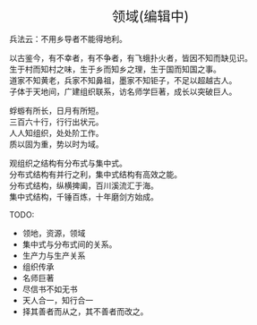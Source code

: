 <center><font size=5>领域(编辑中)</font></center>

兵法云：不用乡导者不能得地利。<br/>

以古鉴今，有不幸者，有不争者，有飞蛾扑火者，皆因不知而缺见识。<br/>
生于村而知村之味，生于乡而知乡之理，生于国而知国之事。<br/>
道家不知黄老，兵家不知鼻祖，墨家不知钜子，不足以超越古人。<br/>
子体于天地间，广建组织联系，访名师学巨著，成长以突破巨人。<br/>

蜉蝣有所长，日月有所短。<br/>
三百六十行，行行出状元。<br/>
人人知组织，处处阶工作。<br/>
质以固为重，势以时为域。<br/>

观组织之结构有分布式与集中式。<br/>
分布式结构有并行之利，集中式结构有高效之能。<br/>
分布式结构，纵横捭阖，百川溪流汇于海。<br/>
集中式结构，千锤百炼，十年磨剑方始成。<br/>


TODO: 
* 领地，资源，领域
* 集中式与分布式间的关系。
* 生产力与生产关系
* 组织传承
* 名师巨著
* 尽信书不如无书
* 天人合一，知行合一
* 择其善者而从之，其不善者而改之。

